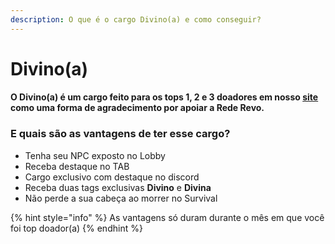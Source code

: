 ```yaml
---
description: O que é o cargo Divino(a) e como conseguir?
---
```


# Divino(a)

#### O Divino(a) é um cargo feito para os tops 1, 2 e 3 doadores em nosso [site](https://rederevo.com) como uma forma de agradecimento por apoiar a Rede Revo.

### E quais são as vantagens de ter esse cargo?

* Tenha seu NPC exposto no Lobby
* Receba destaque no TAB
* Cargo exclusivo com destaque no discord
* Receba duas tags exclusivas **Divino** e **Divina**
* Não perde a sua cabeça ao morrer no Survival

{% hint style="info" %}
As vantagens só duram durante o mês em que você foi top doador(a)
{% endhint %}
